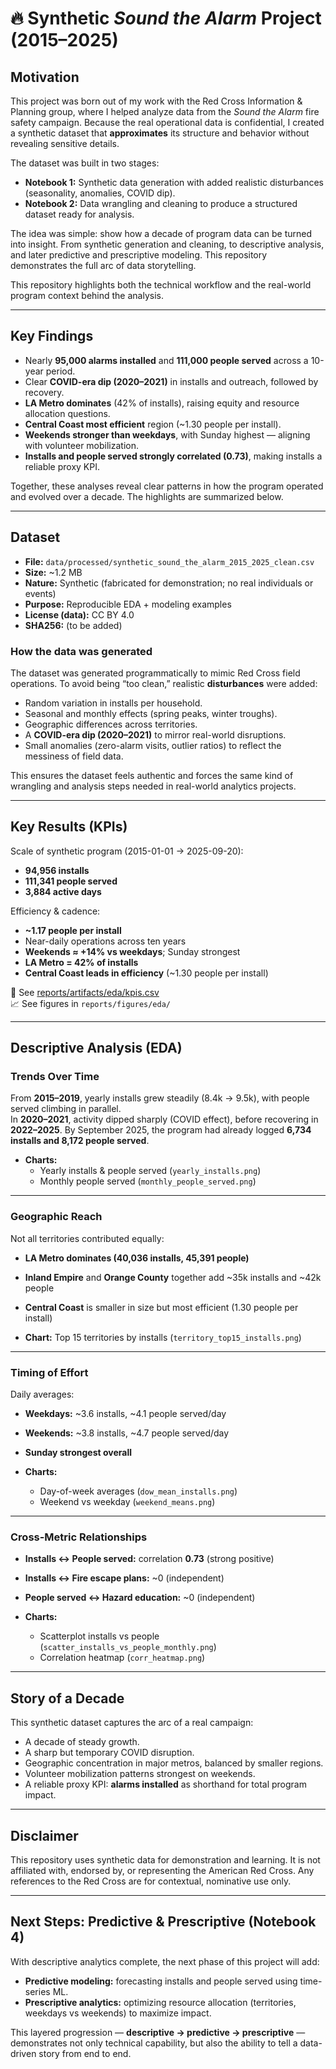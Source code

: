 # 🔥 Synthetic *Sound the Alarm* Project (2015–2025)


## Motivation
This project was born out of my work with the Red Cross Information & Planning group, where I helped analyze data from the *Sound the Alarm* fire safety campaign. Because the real operational data is confidential, I created a synthetic dataset that **approximates** its structure and behavior without revealing sensitive details.

The dataset was built in two stages:
- **Notebook 1:** Synthetic data generation with added realistic disturbances (seasonality, anomalies, COVID dip).  
- **Notebook 2:** Data wrangling and cleaning to produce a structured dataset ready for analysis.  

The idea was simple: show how a decade of program data can be turned into insight. From synthetic generation and cleaning, to descriptive analysis, and later predictive and prescriptive modeling. This repository demonstrates the full arc of data storytelling.

This repository highlights both the technical workflow and the real-world program context behind the analysis.

---

## Key Findings
- Nearly **95,000 alarms installed** and **111,000 people served** across a 10-year period.  
- Clear **COVID-era dip (2020–2021)** in installs and outreach, followed by recovery.  
- **LA Metro dominates** (42% of installs), raising equity and resource allocation questions.  
- **Central Coast most efficient** region (~1.30 people per install).  
- **Weekends stronger than weekdays**, with Sunday highest — aligning with volunteer mobilization.  
- **Installs and people served strongly correlated (0.73)**, making installs a reliable proxy KPI.

Together, these analyses reveal clear patterns in how the program operated and evolved over a decade. The highlights are summarized below.
 

---

## Dataset
- **File:** `data/processed/synthetic_sound_the_alarm_2015_2025_clean.csv`  
- **Size:** ~1.2 MB  
- **Nature:** Synthetic (fabricated for demonstration; no real individuals or events)  
- **Purpose:** Reproducible EDA + modeling examples  
- **License (data):** CC BY 4.0  
- **SHA256:** (to be added)  

### How the data was generated
The dataset was generated programmatically to mimic Red Cross field operations. To avoid being “too clean,” realistic **disturbances** were added:
- Random variation in installs per household.
- Seasonal and monthly effects (spring peaks, winter troughs).
- Geographic differences across territories.
- A **COVID-era dip (2020–2021)** to mirror real-world disruptions.
- Small anomalies (zero-alarm visits, outlier ratios) to reflect the messiness of field data.

This ensures the dataset feels authentic and forces the same kind of wrangling and analysis steps needed in real-world analytics projects.

---

## Key Results (KPIs)
Scale of synthetic program (2015-01-01 → 2025-09-20):
- **94,956 installs**
- **111,341 people served**
- **3,884 active days**

Efficiency & cadence:
- **~1.17 people per install**
- Near-daily operations across ten years
- **Weekends ≈ +14% vs weekdays**; Sunday strongest
- **LA Metro = 42% of installs**
- **Central Coast leads in efficiency** (~1.30 people per install)

📂 See [reports/artifacts/eda/kpis.csv](reports/artifacts/eda/kpis.csv)  
📈 See figures in `reports/figures/eda/`

---

## Descriptive Analysis (EDA)

### Trends Over Time
From **2015–2019**, yearly installs grew steadily (8.4k → 9.5k), with people served climbing in parallel.  
In **2020–2021**, activity dipped sharply (COVID effect), before recovering in **2022–2025**. By September 2025, the program had already logged **6,734 installs and 8,172 people served**.  

- **Charts:**  
  - Yearly installs & people served (`yearly_installs.png`)  
  - Monthly people served (`monthly_people_served.png`)  

---

### Geographic Reach
Not all territories contributed equally:
- **LA Metro dominates (40,036 installs, 45,391 people)**  
- **Inland Empire** and **Orange County** together add ~35k installs and ~42k people  
- **Central Coast** is smaller in size but most efficient (1.30 people per install)  

- **Chart:** Top 15 territories by installs (`territory_top15_installs.png`)

---

### Timing of Effort
Daily averages:
- **Weekdays:** ~3.6 installs, ~4.1 people served/day  
- **Weekends:** ~3.8 installs, ~4.7 people served/day  
- **Sunday strongest overall**  

- **Charts:**  
  - Day-of-week averages (`dow_mean_installs.png`)  
  - Weekend vs weekday (`weekend_means.png`)  

---

### Cross-Metric Relationships
- **Installs ↔ People served:** correlation **0.73** (strong positive)  
- **Installs ↔ Fire escape plans:** ~0 (independent)  
- **People served ↔ Hazard education:** ~0 (independent)  

- **Charts:**  
  - Scatterplot installs vs people (`scatter_installs_vs_people_monthly.png`)  
  - Correlation heatmap (`corr_heatmap.png`)  

---

## Story of a Decade
This synthetic dataset captures the arc of a real campaign:
- A decade of steady growth.
- A sharp but temporary COVID disruption.
- Geographic concentration in major metros, balanced by smaller regions.
- Volunteer mobilization patterns strongest on weekends.
- A reliable proxy KPI: **alarms installed** as shorthand for total program impact.

---

## Disclaimer
This repository uses synthetic data for demonstration and learning. It is not affiliated with, endorsed by, or representing the American Red Cross. Any references to the Red Cross are for contextual, nominative use only.

---

## Next Steps: Predictive & Prescriptive (Notebook 4)
With descriptive analytics complete, the next phase of this project will add:
- **Predictive modeling:** forecasting installs and people served using time-series ML.  
- **Prescriptive analytics:** optimizing resource allocation (territories, weekdays vs weekends) to maximize impact.  

This layered progression — **descriptive → predictive → prescriptive** — demonstrates not only technical capability, but also the ability to tell a data-driven story from end to end.

